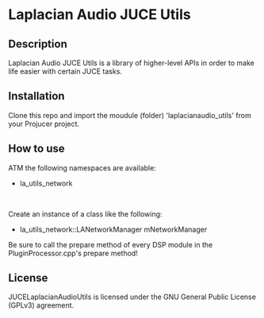 # Laplacian Audio JUCE Utils

## Description
Laplacian Audio JUCE Utils is a library of higher-level APIs in order to make life easier with certain JUCE tasks.

## Installation
Clone this repo and import the moudule (folder) 'laplacianaudio_utils' from your Projucer project.

## How to use
ATM the following namespaces are available:
- la_utils_network

<br />

Create an instance of a class like the following:
- la_utils_network::LANetworkManager mNetworkManager 

Be sure to call the prepare method of every DSP module in the PluginProcessor.cpp's prepare method!


## License
JUCELaplacianAudioUtils is licensed under the GNU General Public License (GPLv3) agreement.
